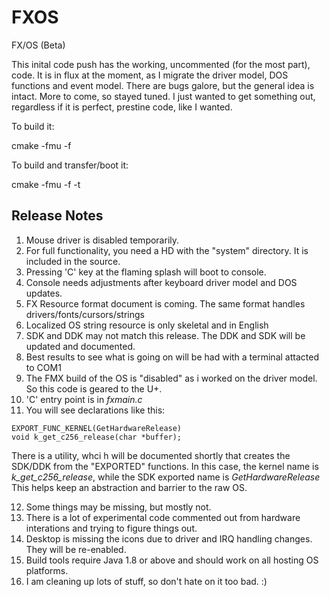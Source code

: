 # FXOS
FX/OS (Beta)

This inital code push has the working, uncommented (for the most part), code.  It is in flux at the moment, as I migrate the driver model, DOS functions and event model.  There are bugs galore, but the general idea is intact.  More to come, so stayed tuned.  I just wanted to get something out, regardless if it is perfect, prestine code, like I wanted.

To build it:

cmake -fmu -f

To build and transfer/boot it:

cmake -fmu -f -t


## Release Notes
1) Mouse driver is disabled temporarily.
2) For full functionality, you need a HD with the "system" directory. It is included in the source.
3) Pressing 'C' key at the flaming splash will boot to console.
4) Console needs adjustments after keyboard driver model and DOS updates.  
5) FX Resource format document is coming.  The same format handles drivers/fonts/cursors/strings
6) Localized OS string resource is only skeletal and in English
7) SDK and DDK may not match this release.  The DDK and SDK will be updated and documented.
8) Best results to see what is going on will be had with a terminal attacted to COM1
9) The FMX build of the OS is "disabled" as i worked on the driver model.  So this code is geared to the U+.
10) 'C' entry point is in *fxmain.c*
11) You will see declarations like this:

```
EXPORT_FUNC_KERNEL(GetHardwareRelease)
void k_get_c256_release(char *buffer);
```
There is a utility, whci h will be documented shortly that creates the SDK/DDK from the "EXPORTED" functions.  In this case, the kernel name is *k_get_c256_release*, while the SDK exported name is *GetHardwareRelease*
This helps keep an abstraction and barrier to the raw OS.


12) Some things may be missing, but mostly not.
13) There is a lot of experimental code commented out from hardware interations and trying to figure things out.
14) Desktop is missing the icons due to driver and IRQ handling changes.  They will be re-enabled.
15) Build tools require Java 1.8 or above and should work on all hosting OS platforms.
16) I am cleaning up lots of stuff, so don't hate on it too bad. :)




